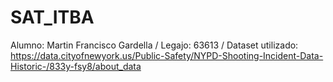 # SAT_ITBA

Alumno: Martin Francisco Gardella /
Legajo: 63613 /
Dataset utilizado: https://data.cityofnewyork.us/Public-Safety/NYPD-Shooting-Incident-Data-Historic-/833y-fsy8/about_data 

